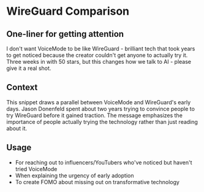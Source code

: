 # WireGuard Comparison

## One-liner for getting attention

I don't want VoiceMode to be like WireGuard - brilliant tech that took years to get noticed because the creator couldn't get anyone to actually try it. Three weeks in with 50 stars, but this changes how we talk to AI - please give it a real shot.

## Context

This snippet draws a parallel between VoiceMode and WireGuard's early days. Jason Donenfeld spent about two years trying to convince people to try WireGuard before it gained traction. The message emphasizes the importance of people actually trying the technology rather than just reading about it.

## Usage

- For reaching out to influencers/YouTubers who've noticed but haven't tried VoiceMode
- When explaining the urgency of early adoption
- To create FOMO about missing out on transformative technology